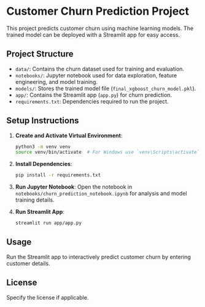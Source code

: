 # Customer Churn Prediction Project

This project predicts customer churn using machine learning models. The trained model can be deployed with a Streamlit app for easy access.

## Project Structure
- `data/`: Contains the churn dataset used for training and evaluation.
- `notebooks/`: Jupyter notebook used for data exploration, feature engineering, and model training.
- `models/`: Stores the trained model file (`final_xgboost_churn_model.pkl`).
- `app/`: Contains the Streamlit app (`app.py`) for churn prediction.
- `requirements.txt`: Dependencies required to run the project.

## Setup Instructions

1. **Create and Activate Virtual Environment**:
    ```bash
    python3 -m venv venv
    source venv/bin/activate  # For Windows use `venv\Scripts\activate`
    ```

2. **Install Dependencies**:
    ```bash
    pip install -r requirements.txt
    ```

3. **Run Jupyter Notebook**:
   Open the notebook in `notebooks/churn_prediction_notebook.ipynb` for analysis and model training details.

4. **Run Streamlit App**:
    ```bash
    streamlit run app/app.py
    ```

## Usage
Run the Streamlit app to interactively predict customer churn by entering customer details.

## License
Specify the license if applicable.
